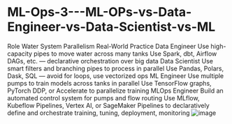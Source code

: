 # ML-Ops-3---ML-OPs-vs-Data-Engineer-vs-Data-Scientist-vs-ML


Role	                Water System Parallelism	                                          Real-World Practice
Data Engineer	        Use high-capacity pipes to move water across many tanks	            Use Spark, dbt, Airflow DAGs, etc. — declarative orchestration over big data
Data Scientist	      Use smart filters and branching pipes to process in parallel	      Use Pandas, Polars, Dask, SQL — avoid for loops, use vectorized ops
ML Engineer	          Use multiple pumps to train models across tanks in parallel	        Use TensorFlow graphs, PyTorch DDP, or Accelerate to parallelize training
MLOps Engineer	      Build an automated control system for pumps and flow routing	      Use MLflow, Kubeflow Pipelines, Vertex AI, or SageMaker Pipelines to declaratively  define and orchestrate training, tuning, deployment, monitoring
![image](https://github.com/user-attachments/assets/236bc76e-707f-4d17-a1e3-bdccfb51879a)
